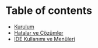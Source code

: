 # Table of contents

* [Kurulum](README.md)
* [Hatalar ve Çözümler](errors.md)
* [IDE Kullanımı ve Menüleri](ideusage.md)
